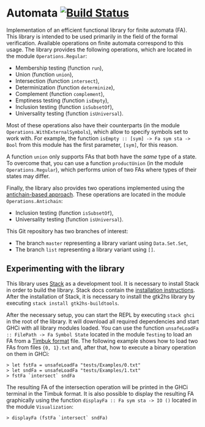 # Automata [![Build Status](https://travis-ci.org/jakubriha/automata.svg?branch=master)](https://travis-ci.org/jakubriha/automata)
Implementation of an efficient functional library for finite automata (FA). This library is intended to be used primarily in the field of the formal verification. Available operations on finite automata correspond to this usage. The library provides the following operations, which are located in the module `Operations.Regular`:

* Membership testing (function `run`),
* Union (function `union`),
* Intersection (function `intersect`),
* Determinization (function `determinize`),
* Complement (function `complement`),
* Emptiness testing (function `isEmpty`),
* Inclusion testing (function `isSubsetOf`),
* Universality testing (function `isUniversal`).

Most of these operations also have their counterparts (in the module `Operations.WithExternalSymbols`), which allow to specify symbols set to work with. For example, the function `isEmpty :: [sym] -> Fa sym sta -> Bool` from this module has the first parameter, `[sym]`, for this reason.

A function `union` only supports FAs that both have the *same* type of a state. To overcome that, you can use a function `productUnion` (in the module `Operations.Regular`), which performs union of two FAs where types of their states may differ.

Finally, the library also provides two operations implemented using the [antichain-based approach](http://link.springer.com/chapter/10.1007/978-3-642-12002-2_14). These operations are located in the module `Operations.Antichain`:

* Inclusion testing (function `isSubsetOf`),
* Universality testing (function `isUniversal`).

This Git repository has two branches of interest:

* The branch `master` representing a library variant using `Data.Set.Set`,
* The branch `list` representing a library variant using `[]`.

## Experimenting with the library
This library uses [Stack](https://docs.haskellstack.org) as a development tool. It is necessary to install Stack in order to build the library. Stack docs contain the [installation instructions](https://docs.haskellstack.org/en/stable/README/#how-to-install). After the installation of Stack, it is necessary to install the gtk2hs library by executing `stack install gtk2hs-buildtools`.

After the necessary setup, you can start the REPL by executing `stack ghci` in the root of the library. It will download all required dependencies and start GHCi with all library modules loaded. You can use the function `unsafeLoadFa :: FilePath -> Fa Symbol State` located in the module `Testing` to load an FA from a [Timbuk format](http://www.fit.vutbr.cz/research/groups/verifit/tools/libvata/#input) file. The following example shows how to load two FAs from files `{0, 1}.txt` and, after that, how to execute a binary operation on them in GHCi:

```
> let fstFa = unsafeLoadFa "tests/Examples/0.txt"
> let sndFa = unsafeLoadFa "tests/Examples/1.txt"
> fstFa `intersect` sndFa
```

The resulting FA of the intersection operation will be printed in the GHCi terminal in the Timbuk format. It is also possible to display the resulting FA graphically using the function `displayFa :: Fa sym sta -> IO ()` located in the module `Visualization`:

```
> displayFa (fstFa `intersect` sndFa)
```
